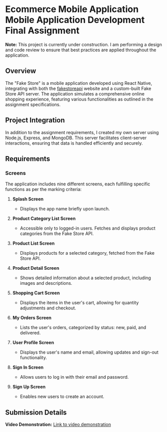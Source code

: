 # Ecommerce Mobile Application Mobile Application Development Final Assignment

**Note:** This project is currently under construction. I am performing a design and code review to ensure that best practices are applied throughout the application.

## Overview

The "Fake Store" is a mobile application developed using React Native, integrating with both the [fakestoreapi](https://fakestoreapi.com) website and a custom-built Fake Store API server. The application simulates a comprehensive online shopping experience, featuring various functionalities as outlined in the assignment specifications.

## Project Integration

In addition to the assignment requirements, I created my own server using Node.js, Express, and MongoDB. This server facilitates client-server interactions, ensuring that data is handled efficiently and securely.

## Requirements

### Screens

The application includes nine different screens, each fulfilling specific functions as per the marking criteria:

1. **Splash Screen**

   - Displays the app name briefly upon launch.

2. **Product Category List Screen**

   - Accessible only to logged-in users. Fetches and displays product categories from the Fake Store API.

3. **Product List Screen**

   - Displays products for a selected category, fetched from the Fake Store API.

4. **Product Detail Screen**

   - Shows detailed information about a selected product, including images and descriptions.

5. **Shopping Cart Screen**

   - Displays the items in the user's cart, allowing for quantity adjustments and checkout.

6. **My Orders Screen**

   - Lists the user's orders, categorized by status: new, paid, and delivered.

7. **User Profile Screen**

   - Displays the user's name and email, allowing updates and sign-out functionality.

8. **Sign In Screen**

   - Allows users to log in with their email and password.

9. **Sign Up Screen**
   - Enables new users to create an account.

## Submission Details

**Video Demonstration:** [Link to video demonstration](https://youtu.be/X258lxUvYzs?si=iJDFsIwp2q_tGNV4)

